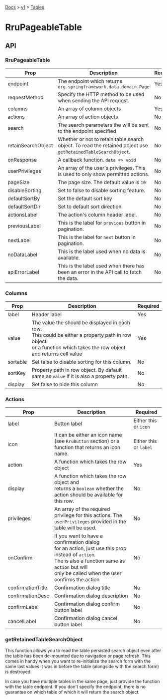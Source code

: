 [Docs](/) > [v1](/docs/v1/get-started) > [Tables](/docs/v1/components/RruPageableTable)


# RruPageableTable

## API

### RruPageableTable

| Prop | Description | Required |
|-|-|-|
| endpoint | The endpoint which returns `org.springframework.data.domain.Page` | Yes|
| requestMethod | Specify the HTTP method to be used when sending the API request. | No |
| columns| An array of column objects | Yes|
| actions| An array of action objects | No |
| search | The search parameters the will be sent to the endpoint specified | No |
| retainSearchObject | Whether or not to retain table search object. To read the retained object use `getRetainedTableSearchObject`. | No |
| onResponse | A callback function. `data => void` | No |
| userPrivileges | An array of the user's privileges. This is used to only show permitted actions. | No |
| pageSize | The page size. The default value is `10`| No |
| disableSorting | Set to false to disable sorting feature.| No |
| defaultSortBy | Set the default sort key | No |
| defaultSortDir | Set to default sort direction | No |
| actionsLabel | The action's column header label. | No |
| previousLabel| This is the label for `previous` button in pagination.| No |
| nextLabel | This is the label for `next` button in pagination. | No |
| noDataLabel | This is the label used when no data is available. | No |
| apiErrorLabel | This is the label used when there has been an error in the API call to fetch the data. | No |

### Columns

| Prop | Description | Required |
|-|-|-|
| label | Header label | Yes |
| value | The value the should be displayed in each row.<br>This could be either a property path in row object<br>or a function which takes the row object and returns cell value | Yes |
| sortable | Set false to disable sorting for this column. | No |
| sortKey | Property path in row object. By dafault same as `value` if it is also a property path. | No |
| display | Set false to hide this column | No |

### Actions

| Prop | Description | Required |
|-|-|-|
| label | Button label | Either this or `icon` |
| icon | It can be either an icon name (see `RruButton` section) or a function that returns an icon name. | Either this or `label` |
| action | A function which takes the row object | Yes |
| display | A function which takes the row object and<br>returns a `boolean` whether the action should be available for this row. | No |
| privileges | An array of the required privilege for this actions. The `userPrivileges` provided in the table will be used. | No |
| onConfirm | If you want to have a confirmation dialog<br>for an action, just use this prop instead of `action`.<br> The is also a function same as `action` but will<br>only be called when the user confirms the action | No |
| confirmationTitle | Confirmation dialog title | No |
| confirmationDesc | Confirmation dialog description | No |
| confirmLabel | Confirmation dialog confirm button label | No |
| cancelLabel | Confirmation dialog cancel button label | No |

### getRetainedTableSearchObject
This function allows you to read the table persisted search object even after the table has been de-mounted due to navigation or page refresh. This comes in handy when you want to re-initialize the search form with the same last values it was in before the table (alongside with the search form) is destroyed.

In case you have multiple tables in the same page, just provide the function with the table endpoint. If you don't specify the endpoint, there is no guarantee on which table of which it will return the search object.
